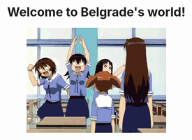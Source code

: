 <h1><div align="center">Welcome to Belgrade's world!</div></h1>
<p align="center"><img src="/assets/heyuri.gif"></p>
<p align="center"></p>
